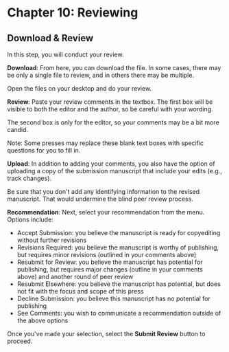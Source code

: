 # Chapter 10: Reviewing
## Download & Review

In this step, you will conduct your review.

**Download**: From here, you can download the file. In some cases, there may be only a single file to review, and in others there may be multiple.

Open the files on your desktop and do your review.

**Review**: Paste your review comments in the textbox. The first box will be visible to both the editor and the author, so be careful with your wording.

The second box is only for the editor, so your comments may be a bit more candid.

Note: Some presses may replace these blank text boxes with specific questions for you to fill in.

**Upload**: In addition to adding your comments, you also have the option of uploading a copy of the submission manuscript that include your edits (e.g., track changes).

Be sure that you don't add any identifying information to the revised manuscript. That would undermine the blind peer review process.

**Recommendation**: Next, select your recommendation from the menu. Options include:

* Accept Submission: you believe the manuscript is ready for copyediting without further revisions
* Revisions Required: you believe the manuscript is worthy of publishing, but requires minor revisions (outlined in your comments above)
* Resubmit for Review: you believe the manuscript has potential for publishing, but requires major changes (outline in your comments above) and another round of peer review
* Resubmit Elsewhere: you believe the manuscript has potential, but does not fit with the focus and scope of this press
* Decline Submission: you believe this manuscript has no potential for publishing
* See Comments: you wish to communicate a recommendation outside of the above options

Once you've made your selection, select the **Submit Review** button to proceed.




